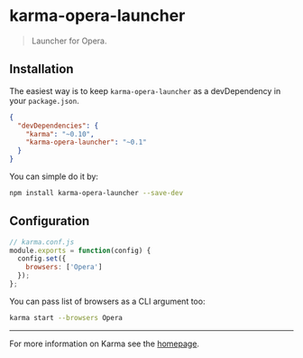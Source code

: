 # karma-opera-launcher

> Launcher for Opera.

## Installation

The easiest way is to keep `karma-opera-launcher` as a devDependency in your `package.json`.
```json
{
  "devDependencies": {
    "karma": "~0.10",
    "karma-opera-launcher": "~0.1"
  }
}
```

You can simple do it by:
```bash
npm install karma-opera-launcher --save-dev
```

## Configuration
```js
// karma.conf.js
module.exports = function(config) {
  config.set({
    browsers: ['Opera']
  });
};
```

You can pass list of browsers as a CLI argument too:
```bash
karma start --browsers Opera
```

----

For more information on Karma see the [homepage].


[homepage]: http://karma-runner.github.com
